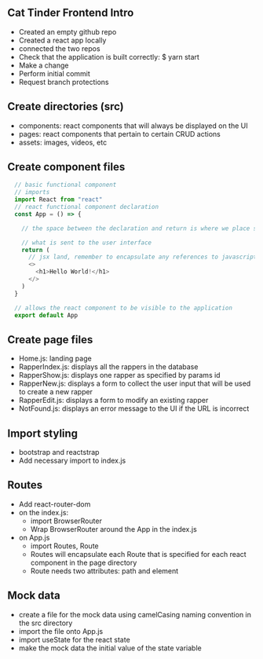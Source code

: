 ## Cat Tinder Frontend Intro
- Created an empty github repo
- Created a react app locally
- connected the two repos
- Check that the application is built correctly: $ yarn start
- Make a change
- Perform initial commit
- Request branch protections

## Create directories (src)
- components: react components that will always be displayed on the UI
- pages: react components that pertain to certain CRUD actions
- assets: images, videos, etc

## Create component files
```js
  // basic functional component
  // imports
  import React from "react"
  // react functional component declaration
  const App = () => {

    // the space between the declaration and return is where we place state variables and custom functions

    // what is sent to the user interface
    return (
      // jsx land, remember to encapsulate any references to javascript in {}
      <>
        <h1>Hello World!</h1>
      </>
    )
  }

  // allows the react component to be visible to the application
  export default App
```

## Create page files
- Home.js: landing page
- RapperIndex.js: displays all the rappers in the database
- RapperShow.js: displays one rapper as specified by params id
- RapperNew.js: displays a form to collect the user input that will be used to create a new rapper
- RapperEdit.js: displays a form to modify an existing rapper
- NotFound.js: displays an error message to the UI if the URL is incorrect

## Import styling
- bootstrap and reactstrap
- Add necessary import to index.js

## Routes
- Add react-router-dom
- on the index.js: 
  - import BrowserRouter
  - Wrap BrowserRouter around the App in the index.js
- on App.js
  - import Routes, Route 
  - Routes will encapsulate each Route that is specified for each react component in the page directory
  - Route needs two attributes: path and element

## Mock data
- create a file for the mock data using camelCasing naming convention in the src directory
- import the file onto App.js
- import useState for the react state
- make the mock data the initial value of the state variable



